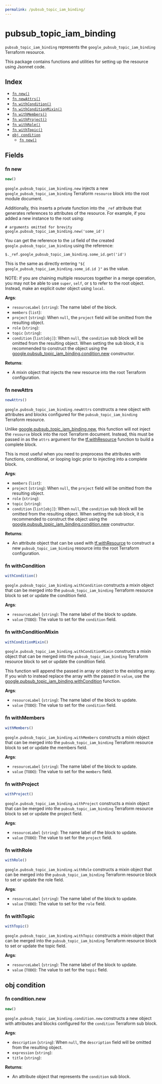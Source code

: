 ```yaml
---
permalink: /pubsub_topic_iam_binding/
---
```


# pubsub_topic_iam_binding

`pubsub_topic_iam_binding` represents the `google_pubsub_topic_iam_binding` Terraform resource.



This package contains functions and utilities for setting up the resource using Jsonnet code.


## Index

* [`fn new()`](#fn-new)
* [`fn newAttrs()`](#fn-newattrs)
* [`fn withCondition()`](#fn-withcondition)
* [`fn withConditionMixin()`](#fn-withconditionmixin)
* [`fn withMembers()`](#fn-withmembers)
* [`fn withProject()`](#fn-withproject)
* [`fn withRole()`](#fn-withrole)
* [`fn withTopic()`](#fn-withtopic)
* [`obj condition`](#obj-condition)
  * [`fn new()`](#fn-conditionnew)

## Fields

### fn new

```ts
new()
```


`google.pubsub_topic_iam_binding.new` injects a new `google_pubsub_topic_iam_binding` Terraform `resource`
block into the root module document.

Additionally, this inserts a private function into the `_ref` attribute that generates references to attributes of the
resource. For example, if you added a new instance to the root using:

    # arguments omitted for brevity
    google.pubsub_topic_iam_binding.new('some_id')

You can get the reference to the `id` field of the created `google.pubsub_topic_iam_binding` using the reference:

    $._ref.google_pubsub_topic_iam_binding.some_id.get('id')

This is the same as directly entering `"${ google_pubsub_topic_iam_binding.some_id.id }"` as the value.

NOTE: if you are chaining multiple resources together in a merge operation, you may not be able to use `super`, `self`,
or `$` to refer to the root object. Instead, make an explicit outer object using `local`.

**Args**:
  - `resourceLabel` (`string`): The name label of the block.
  - `members` (`list`): 
  - `project` (`string`):  When `null`, the `project` field will be omitted from the resulting object.
  - `role` (`string`): 
  - `topic` (`string`): 
  - `condition` (`list[obj]`):  When `null`, the `condition` sub block will be omitted from the resulting object. When setting the sub block, it is recommended to construct the object using the [google.pubsub_topic_iam_binding.condition.new](#fn-pubsubtopiciambindingconditionnew) constructor.

**Returns**:
- A mixin object that injects the new resource into the root Terraform configuration.


### fn newAttrs

```ts
newAttrs()
```


`google.pubsub_topic_iam_binding.newAttrs` constructs a new object with attributes and blocks configured for the `pubsub_topic_iam_binding`
Terraform resource.

Unlike [google.pubsub_topic_iam_binding.new](#fn-pubsubtopiciambindingnew), this function will not inject the `resource`
block into the root Terraform document. Instead, this must be passed in as the `attrs` argument for the
[tf.withResource](https://github.com/tf-libsonnet/core/tree/main/docs#fn-withresource) function to build a complete block.

This is most useful when you need to preprocess the attributes with functions, conditional, or looping logic prior to
injecting into a complete block.

**Args**:
  - `members` (`list`): 
  - `project` (`string`):  When `null`, the `project` field will be omitted from the resulting object.
  - `role` (`string`): 
  - `topic` (`string`): 
  - `condition` (`list[obj]`):  When `null`, the `condition` sub block will be omitted from the resulting object. When setting the sub block, it is recommended to construct the object using the [google.pubsub_topic_iam_binding.condition.new](#fn-pubsubtopiciambindingconditionnew) constructor.

**Returns**:
  - An attribute object that can be used with [tf.withResource](https://github.com/tf-libsonnet/core/tree/main/docs#fn-withresource) to construct a new `pubsub_topic_iam_binding` resource into the root Terraform configuration.


### fn withCondition

```ts
withCondition()
```

`google.pubsub_topic_iam_binding.withCondition` constructs a mixin object that can be merged into the `pubsub_topic_iam_binding`
Terraform resource block to set or update the condition field.



**Args**:
  - `resourceLabel` (`string`): The name label of the block to update.
  - `value` (`TODO`): The value to set for the `condition` field.


### fn withConditionMixin

```ts
withConditionMixin()
```

`google.pubsub_topic_iam_binding.withConditionMixin` constructs a mixin object that can be merged into the `pubsub_topic_iam_binding`
Terraform resource block to set or update the condition field.

This function will append the passed in array or object to the existing array. If you wish
to instead replace the array with the passed in `value`, use the [google.pubsub_topic_iam_binding.withCondition](TODO)
function.


**Args**:
  - `resourceLabel` (`string`): The name label of the block to update.
  - `value` (`TODO`): The value to set for the `condition` field.


### fn withMembers

```ts
withMembers()
```

`google.pubsub_topic_iam_binding.withMembers` constructs a mixin object that can be merged into the `pubsub_topic_iam_binding`
Terraform resource block to set or update the members field.



**Args**:
  - `resourceLabel` (`string`): The name label of the block to update.
  - `value` (`TODO`): The value to set for the `members` field.


### fn withProject

```ts
withProject()
```

`google.pubsub_topic_iam_binding.withProject` constructs a mixin object that can be merged into the `pubsub_topic_iam_binding`
Terraform resource block to set or update the project field.



**Args**:
  - `resourceLabel` (`string`): The name label of the block to update.
  - `value` (`TODO`): The value to set for the `project` field.


### fn withRole

```ts
withRole()
```

`google.pubsub_topic_iam_binding.withRole` constructs a mixin object that can be merged into the `pubsub_topic_iam_binding`
Terraform resource block to set or update the role field.



**Args**:
  - `resourceLabel` (`string`): The name label of the block to update.
  - `value` (`TODO`): The value to set for the `role` field.


### fn withTopic

```ts
withTopic()
```

`google.pubsub_topic_iam_binding.withTopic` constructs a mixin object that can be merged into the `pubsub_topic_iam_binding`
Terraform resource block to set or update the topic field.



**Args**:
  - `resourceLabel` (`string`): The name label of the block to update.
  - `value` (`TODO`): The value to set for the `topic` field.


## obj condition



### fn condition.new

```ts
new()
```


`google.pubsub_topic_iam_binding.condition.new` constructs a new object with attributes and blocks configured for the `condition`
Terraform sub block.



**Args**:
  - `description` (`string`):  When `null`, the `description` field will be omitted from the resulting object.
  - `expression` (`string`): 
  - `title` (`string`): 

**Returns**:
  - An attribute object that represents the `condition` sub block.
